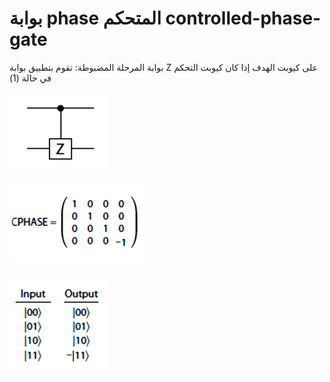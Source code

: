 # بوابة phase المتحكم controlled-phase-gate



بوابة المرحلة المضبوطة: تقوم بتطبيق بوابة Z على كيوبت الهدف إذا كان كيوبت التحكم في حالة (1)


 ![controlled-phase-gate](/docfx_project/images/controlled-phase-gate.png)

  ![controlled-phase-gate-matrix](/docfx_project/images/controlled-phase-gate-matrix.png)

 ![controlled-phase-gate-Input-Output](/docfx_project/images/controlled-phase-gate-Input-Output.png)



